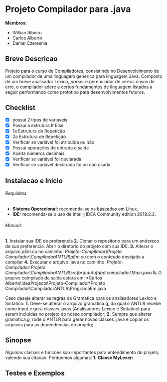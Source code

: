 # Projeto Compilador para .java 

**Membros:**

- Willian Ribeiro
- Carlos Alberto
- Daniel Czeresnia

## Breve Descricao

Projeto para o curso de Compiladores, consistindo no Desenvolvimento de um compilador de uma linguagem generica para linguagem Java. Composto de um breve analisador Lexico, *parser* e gerenciador de certos casos de erro, o compilador adere a certos fundamentos de linguagem listados a seguir performando como prototipo para desenvolvimentos futuros.

## Checklist

- [x] possui 2 tipos de variáveis 
- [x] Possui a estrutura If Else
- [x] 1a Estrutura de Repetição
- [x] 2a Estrutura de Repetição
- [x] Verificar se variável foi atribuída ou não
- [x] Possui operações de entrada e saída
- [x] Aceita números decimais
- [x] Verificar se variável foi declarada
- [x] Verificar se variável declarada foi ou não usada

## Instalacao e Inicio

###### Requisitos:
- **Sistema Operacional:** recomenda-se os baseados em Linux.
- **IDE:** recomenda-se o uso de Intellij IDEA Community edition 2019.2.2.

###### Manual:
**1.** Instalar sua IDE de preferencia
**2.** Clonar o repositorio para um endereco de sua preferencia. Abrir o diretorio do projeto com sua IDE.
**3.** Alterar o arquivo *pEm.cu* no caminho: *Projeto-Compilador\Projeto Compilador\CompiladorANTLR\pEm.cu* com o conteudo desejado a compilar
**4.** Executar o arquivo .java no caminho: *Projeto-Compilador\Projeto Compilador\CompiladorANTLR\src\br\edu\ufabc\compilador\Main.java*
**5.** O arquivo compilado de saida estara em: *Carlos Alberto\IdeaProjects\Projeto-Compilador\Projeto Compilador\CompiladorANTLR\ProgramaEm.java

Caso deseje alterar as regras de Gramatica para os analisadores Lexico e Sintatico:
**1.** Deve-se alterar o arquivo gramatica.g, do qual o ANTLR recebe como input e gera classes javas (Analisadores Lexico e Sintatico) para serem incluidas no projeto do nosso compilador;
**2.** Sempre que alterar gramatica.g, rode o ANTLR para gerar novas classes .java e copiar os arquivos para as dependencias do projeto;

## Sinopse

Algumas classes e funcoes sao importantes para entendimento do projeto, valendo sua citacao. Pontuemos algumas:
**1.**  **Classe MyLexer:**



## Testes e Exemplos

